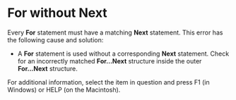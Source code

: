 
# For without Next

Every  **For** statement must have a matching **Next** statement. This error has the following cause and solution:



- A  **For** statement is used without a corresponding **Next** statement. Check for an incorrectly matched **For...Next** structure inside the outer **For...Next** structure.
    

For additional information, select the item in question and press F1 (in Windows) or HELP (on the Macintosh).
